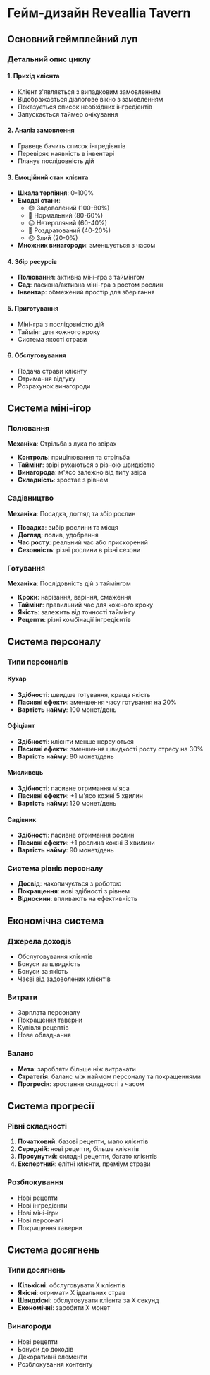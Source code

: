 # Гейм-дизайн Reveallia Tavern

## Основний геймплейний луп

### Детальний опис циклу

#### 1. Прихід клієнта
- Клієнт з'являється з випадковим замовленням
- Відображається діалогове вікно з замовленням
- Показується список необхідних інгредієнтів
- Запускається таймер очікування

#### 2. Аналіз замовлення
- Гравець бачить список інгредієнтів
- Перевіряє наявність в інвентарі
- Планує послідовність дій

#### 3. Емоційний стан клієнта
- **Шкала терпіння**: 0-100%
- **Емодзі стани**:
  - 😊 Задоволений (100-80%)
  - 🙂 Нормальний (80-60%)
  - 😐 Нетерплячий (60-40%)
  - 😤 Роздратований (40-20%)
  - 😠 Злий (20-0%)
- **Множник винагороди**: зменшується з часом

#### 4. Збір ресурсів
- **Полювання**: активна міні-гра з таймінгом
- **Сад**: пасивна/активна міні-гра з ростом рослин
- **Інвентар**: обмежений простір для зберігання

#### 5. Приготування
- Міні-гра з послідовністю дій
- Таймінг для кожного кроку
- Система якості страви

#### 6. Обслуговування
- Подача страви клієнту
- Отримання відгуку
- Розрахунок винагороди

## Система міні-ігор

### Полювання
**Механіка**: Стрільба з лука по звірах
- **Контроль**: прицілювання та стрільба
- **Таймінг**: звірі рухаються з різною швидкістю
- **Винагорода**: м'ясо залежно від типу звіра
- **Складність**: зростає з рівнем

### Садівництво
**Механіка**: Посадка, догляд та збір рослин
- **Посадка**: вибір рослини та місця
- **Догляд**: полив, удобрення
- **Час росту**: реальний час або прискорений
- **Сезонність**: різні рослини в різні сезони

### Готування
**Механіка**: Послідовність дій з таймінгом
- **Кроки**: нарізання, варіння, смаження
- **Таймінг**: правильний час для кожного кроку
- **Якість**: залежить від точності таймінгу
- **Рецепти**: різні комбінації інгредієнтів

## Система персоналу

### Типи персоналів

#### Кухар
- **Здібності**: швидше готування, краща якість
- **Пасивні ефекти**: зменшення часу готування на 20%
- **Вартість найму**: 100 монет/день

#### Офіціант
- **Здібності**: клієнти менше нервуються
- **Пасивні ефекти**: зменшення швидкості росту стресу на 30%
- **Вартість найму**: 80 монет/день

#### Мисливець
- **Здібності**: пасивне отримання м'яса
- **Пасивні ефекти**: +1 м'ясо кожні 5 хвилин
- **Вартість найму**: 120 монет/день

#### Садівник
- **Здібності**: пасивне отримання рослин
- **Пасивні ефекти**: +1 рослина кожні 3 хвилини
- **Вартість найму**: 90 монет/день

### Система рівнів персоналу
- **Досвід**: накопичується з роботою
- **Покращення**: нові здібності з рівнем
- **Відносини**: впливають на ефективність

## Економічна система

### Джерела доходів
- Обслуговування клієнтів
- Бонуси за швидкість
- Бонуси за якість
- Чаєві від задоволених клієнтів

### Витрати
- Зарплата персоналу
- Покращення таверни
- Купівля рецептів
- Нове обладнання

### Баланс
- **Мета**: заробляти більше ніж витрачати
- **Стратегія**: баланс між наймом персоналу та покращеннями
- **Прогресія**: зростання складності з часом

## Система прогресії

### Рівні складності
1. **Початковий**: базові рецепти, мало клієнтів
2. **Середній**: нові рецепти, більше клієнтів
3. **Просунутий**: складні рецепти, багато клієнтів
4. **Експертний**: елітні клієнти, преміум страви

### Розблокування
- Нові рецепти
- Нові інгредієнти
- Нові міні-ігри
- Нові персоналі
- Покращення таверни

## Система досягнень

### Типи досягнень
- **Кількісні**: обслуговувати X клієнтів
- **Якісні**: отримати X ідеальних страв
- **Швидкісні**: обслуговувати клієнта за X секунд
- **Економічні**: заробити X монет

### Винагороди
- Нові рецепти
- Бонуси до доходів
- Декоративні елементи
- Розблокування контенту 